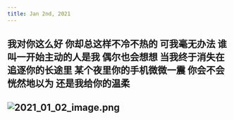 ```yaml
---
title: Jan 2nd, 2021
---
```


## 我对你这么好 你却总这样不冷不热的 可我毫无办法 谁叫一开始主动的人是我 偶尔也会想想 当我终于消失在追逐你的长途里 某个夜里你的手机微微一震 你会不会恍然地以为 还是我给你的温柔
## ![2021_01_02_image.png](https://cdn.logseq.com/%2Fc29a86fe-faeb-456c-b4d5-a8b341e3bb6046d44229-4209-4a5c-9e4c-2c8e73d1a2d92021_01_02_image.png?Expires=4763187085&Signature=CFzdajsP~xRbgwxOWzyWOLImog146wpC573CXElX-Ec-maUaHrL7o-KhJW1ZLRekDBb-ouwsItjg3Gn5KCe9jd-b8xXVFgBSeGQ5qCaJVGrjprYJilp3Q-haJQZY3WMMseTZrMvlG1VseuDGvv64l-P-K6~STBw9G0NjBYHlU2Pi3N2U6BJIBlQT8uolpNOBwdZ1NPtvf3eT9yOSdDAHqk51jfn-F9aY7bL9d7oXyAPl51DD7F-00cgrV4Lo-3eRfy9FjJn8XjiYVDKMjQKxzoiPq0pChkNhAdNvpZ0eUkYIvdkG3SG8M6fU86i6vtiJbtjXDk9x-wDLQolL-QoPYA__&Key-Pair-Id=APKAJE5CCD6X7MP6PTEA)
